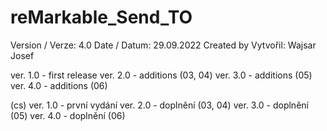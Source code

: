 # reMarkable_Send_TO


Version / Verze: 4.0
Date / Datum: 29.09.2022
Created by Vytvořil: Wajsar Josef


ver. 1.0 - first release
ver. 2.0 - additions (03, 04)
ver. 3.0 - additions (05)
ver. 4.0 - additions (06)

(cs)
ver. 1.0 - první vydání
ver. 2.0 - doplnění (03, 04)
ver. 3.0 - doplnění (05)
ver. 4.0 - doplnění (06)


